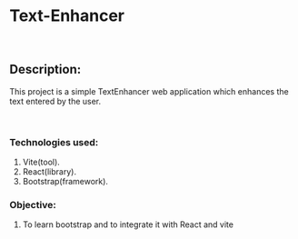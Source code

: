 # Text-Enhancer

<br>
<h2>
Description:
</h2>
<p>
This project is a simple TextEnhancer web application which enhances the text entered by the user.
</p>
<br>
<h3>
  Technologies used:
</h3>
  <ol>
    <li>Vite(tool).</li>
    <li>React(library).</li>
    <li> Bootstrap(framework).</li>
  </ol>
  <h3>
  Objective:
  </h3>
  <ol>
    <li>To learn bootstrap and to integrate it with React and vite</li>
   
  </ol>
